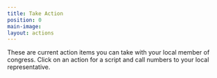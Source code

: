 ```yaml
---
title: Take Action
position: 0
main-image: 
layout: actions
---
```


These are current action items you can take with your local member of congress. Click on an action for a script and call numbers to your local representative.